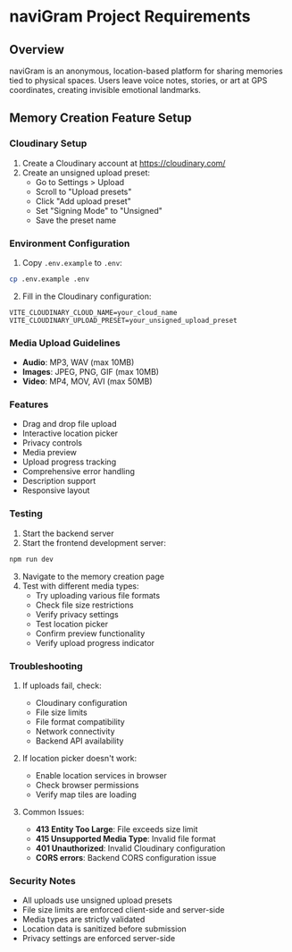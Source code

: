 # naviGram Project Requirements

## Overview
naviGram is an anonymous, location-based platform for sharing memories tied to physical spaces. Users leave voice notes, stories, or art at GPS coordinates, creating invisible emotional landmarks.

## Memory Creation Feature Setup

### Cloudinary Setup
1. Create a Cloudinary account at https://cloudinary.com/
2. Create an unsigned upload preset:
   - Go to Settings > Upload
   - Scroll to "Upload presets"
   - Click "Add upload preset"
   - Set "Signing Mode" to "Unsigned"
   - Save the preset name

### Environment Configuration
1. Copy `.env.example` to `.env`:
```bash
cp .env.example .env
```

2. Fill in the Cloudinary configuration:
```env
VITE_CLOUDINARY_CLOUD_NAME=your_cloud_name
VITE_CLOUDINARY_UPLOAD_PRESET=your_unsigned_upload_preset
```

### Media Upload Guidelines
- **Audio**: MP3, WAV (max 10MB)
- **Images**: JPEG, PNG, GIF (max 10MB)
- **Video**: MP4, MOV, AVI (max 50MB)

### Features
- Drag and drop file upload
- Interactive location picker
- Privacy controls
- Media preview
- Upload progress tracking
- Comprehensive error handling
- Description support
- Responsive layout

### Testing
1. Start the backend server
2. Start the frontend development server:
```bash
npm run dev
```
3. Navigate to the memory creation page
4. Test with different media types:
   - Try uploading various file formats
   - Check file size restrictions
   - Verify privacy settings
   - Test location picker
   - Confirm preview functionality
   - Verify upload progress indicator

### Troubleshooting
1. If uploads fail, check:
   - Cloudinary configuration
   - File size limits
   - File format compatibility
   - Network connectivity
   - Backend API availability

2. If location picker doesn't work:
   - Enable location services in browser
   - Check browser permissions
   - Verify map tiles are loading

3. Common Issues:
   - **413 Entity Too Large**: File exceeds size limit
   - **415 Unsupported Media Type**: Invalid file format
   - **401 Unauthorized**: Invalid Cloudinary configuration
   - **CORS errors**: Backend CORS configuration issue

### Security Notes
- All uploads use unsigned upload presets
- File size limits are enforced client-side and server-side
- Media types are strictly validated
- Location data is sanitized before submission
- Privacy settings are enforced server-side